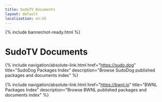```yaml
---
title: SudoTV Documents
layout: default
localization: en-US
---
```


{% include banner/not-ready.html %}

# SudoTV Documents

{% include navigation/absolute-link.html
    href="https://sudo.dog"
    title="SudoDog Packages Index"
    description="Browse SudoDog published packages and documents index"
%}

{% include navigation/absolute-link.html
    href="https://bwnl.io"
    title="BWNL Packages Index"
    description="Browse BWNL published packages and documents index"
%}